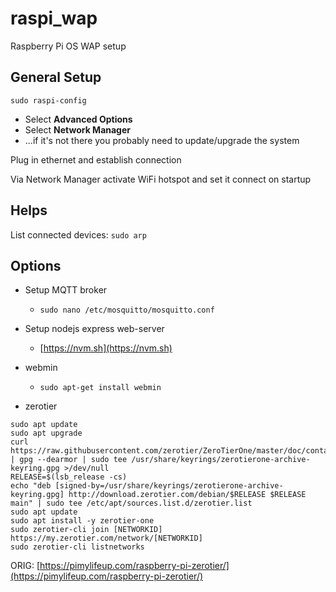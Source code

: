 # raspi_wap
Raspberry Pi OS WAP setup


## General Setup

`sudo raspi-config`
- Select __Advanced Options__
- Select __Network Manager__
- ...if it's not there you probably need to update/upgrade the system

Plug in ethernet and establish connection

Via Network Manager activate WiFi hotspot and set it connect on startup


## Helps

List connected devices:
`sudo arp`


## Options

- Setup MQTT broker
  - `sudo nano /etc/mosquitto/mosquitto.conf`

- Setup nodejs express web-server
  - [https://nvm.sh](https://nvm.sh)

- webmin
  - `sudo apt-get install webmin`

- zerotier
```
sudo apt update
sudo apt upgrade
curl https://raw.githubusercontent.com/zerotier/ZeroTierOne/master/doc/contact%40zerotier.com.gpg | gpg --dearmor | sudo tee /usr/share/keyrings/zerotierone-archive-keyring.gpg >/dev/null
RELEASE=$(lsb_release -cs)
echo "deb [signed-by=/usr/share/keyrings/zerotierone-archive-keyring.gpg] http://download.zerotier.com/debian/$RELEASE $RELEASE main" | sudo tee /etc/apt/sources.list.d/zerotier.list
sudo apt update
sudo apt install -y zerotier-one
sudo zerotier-cli join [NETWORKID]
https://my.zerotier.com/network/[NETWORKID]
sudo zerotier-cli listnetworks
```

ORIG: [https://pimylifeup.com/raspberry-pi-zerotier/](https://pimylifeup.com/raspberry-pi-zerotier/)
